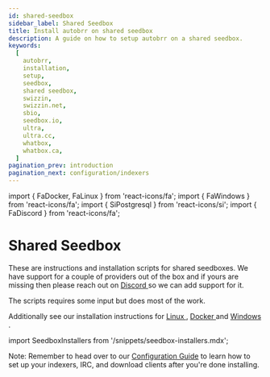 ```yaml
---
id: shared-seedbox
sidebar_label: Shared Seedbox
title: Install autobrr on shared seedbox
description: A guide on how to setup autobrr on a shared seedbox.
keywords:
  [
    autobrr,
    installation,
    setup,
    seedbox,
    shared seedbox,
    swizzin,
    swizzin.net,
    sbio,
    seedbox.io,
    ultra,
    ultra.cc,
    whatbox,
    whatbox.ca,
  ]
pagination_prev: introduction
pagination_next: configuration/indexers
---
```


import { FaDocker, FaLinux } from 'react-icons/fa';
import { FaWindows } from 'react-icons/fa';
import { SiPostgresql } from 'react-icons/si';
import { FaDiscord } from 'react-icons/fa';

# Shared Seedbox

These are instructions and installation scripts for shared seedboxes. We have support for a couple of providers out of the box and if yours are missing then please reach out on [Discord <FaDiscord />](https://discord.gg/WQ2eUycxyT) so we can add support for it.

The scripts requires some input but does most of the work.

Additionally see our installation instructions for [Linux <FaLinux />](/installation/linux), [Docker <FaDocker />](/installation/docker) and [Windows <FaWindows />](/installation/windows).

import SeedboxInstallers from '/snippets/seedbox-installers.mdx';

<SeedboxInstallers />

Note: Remember to head over to our [Configuration Guide](/configuration/indexers) to learn how to set up your indexers, IRC, and download clients after you're done installing.
